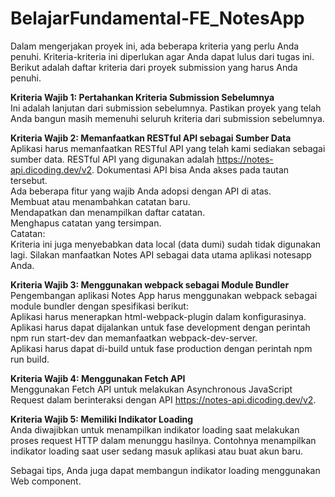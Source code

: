 ﻿# BelajarFundamental-FE_NotesApp

Dalam mengerjakan proyek ini, ada beberapa kriteria yang perlu Anda penuhi. Kriteria-kriteria ini diperlukan agar Anda dapat lulus dari tugas ini.<br>
Berikut adalah daftar kriteria dari proyek submission yang harus Anda penuhi.<br>

<b>Kriteria Wajib 1: Pertahankan Kriteria Submission Sebelumnya</b>
<br>
Ini adalah lanjutan dari submission sebelumnya. Pastikan proyek yang telah Anda bangun masih memenuhi seluruh kriteria dari submission sebelumnya.

<b>Kriteria Wajib 2: Memanfaatkan RESTful API sebagai Sumber Data</b>
<br>
Aplikasi harus memanfaatkan RESTful API yang telah kami sediakan sebagai sumber data. RESTful API yang digunakan adalah https://notes-api.dicoding.dev/v2. Dokumentasi API bisa Anda akses pada tautan tersebut.
<br>
Ada beberapa fitur yang wajib Anda adopsi dengan API di atas.
<br>
Membuat atau menambahkan catatan baru.<br>
Mendapatkan dan menampilkan daftar catatan.<br>
Menghapus catatan yang tersimpan.<br>
Catatan:<br>
Kriteria ini juga menyebabkan data local (data dumi) sudah tidak digunakan lagi. Silakan manfaatkan Notes API sebagai data utama aplikasi notesapp Anda.<br>

<b>Kriteria Wajib 3: Menggunakan webpack sebagai Module Bundler</b>
<br>
Pengembangan aplikasi Notes App harus menggunakan webpack sebagai module bundler dengan spesifikasi berikut:
<br>
Aplikasi harus menerapkan html-webpack-plugin dalam konfigurasinya.<br>
Aplikasi harus dapat dijalankan untuk fase development dengan perintah npm run start-dev dan memanfaatkan webpack-dev-server.<br>
Aplikasi harus dapat di-build untuk fase production dengan perintah npm run build.<br>

<b>Kriteria Wajib 4: Menggunakan Fetch API</b>
<br>
Menggunakan Fetch API untuk melakukan Asynchronous JavaScript Request dalam berinteraksi dengan API https://notes-api.dicoding.dev/v2.
<br>

<b>Kriteria Wajib 5: Memiliki Indikator Loading</b>
<br>
Anda diwajibkan untuk menampilkan indikator loading saat melakukan proses request HTTP dalam menunggu hasilnya. Contohnya menampilkan indikator loading saat user sedang masuk aplikasi atau buat akun baru.<br>

Sebagai tips, Anda juga dapat membangun indikator loading menggunakan Web component.
